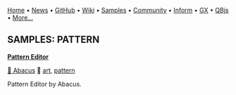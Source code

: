 [Home](https://qb64.com) • [News](../news.md) • [GitHub](https://github.com/QB64Official/qb64) • [Wiki](https://github.com/QB64Official/qb64/wiki) • [Samples](../samples.md) • [Community](../community.md) • [Inform](../inform.md) • [GX](../gx.md) • [QBjs](../qbjs.md) • [More...](../more.md)

## SAMPLES: PATTERN

**[Pattern Editor](pattern-editor/index.md)**

[🐝 Abacus](abacus.md) 🔗 [art](art.md), [pattern](pattern.md)

Pattern Editor by Abacus.
